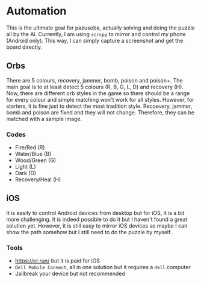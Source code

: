 # Automation
This is the ultimate goal for pazusoba, actually solving and doing the puzzle all by the AI. Currently, I am using `scrcpy` to mirror and control my phone (Android only). This way, I can simply capture a screenshot and get the board directly.

## Orbs
There are 5 colours, recovery, jammer, bomb, poison and poison+. The main goal is to at least detect 5 colours (R, B, G, L, D) and recovery (H). 
Now, there are different orb styles in the game so there should be a range for every colour and simple matching won't work for all styles. 
However, for starters, it is fine just to detect the most tradition style. 
Recoevery, jammer, bomb and poison are fixed and they will not change. Therefore, they can be matched with a sample image.

### Codes
- Fire/Red (R)
- Water/Blue (B)
- Wood/Green (G)
- Light (L)
- Dark (D)
- Recovery/Heal (H)

## iOS
It is easily to control Android devices from desktop but for iOS, it is a bit more challenging. It is indeed possible to do it but I haven't found a great solution yet. However, it is still easy to mirror iOS devices so maybe I can show the path somehow but I still need to do the puzzle by myself.

### Tools
- https://er.run/ but it is paid for iOS
- `Dell Mobile Connect`, all in one solution but it requires a `dell` computer
- Jailbreak your device but not recommended
